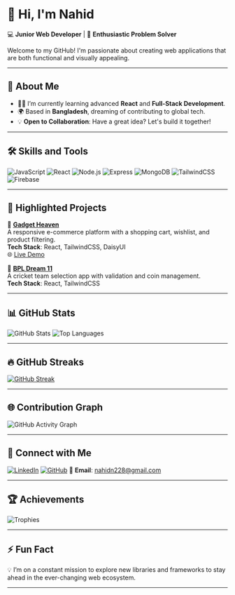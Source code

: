 # 👋 Hi, I'm Nahid  

💻 **Junior Web Developer** | 🚀 **Enthusiastic Problem Solver**

Welcome to my GitHub! I'm passionate about creating web applications that are both functional and visually appealing.

---

## 🌟 **About Me**
- 🧑‍💻 I’m currently learning advanced **React** and **Full-Stack Development**.
- 🌍 Based in **Bangladesh**, dreaming of contributing to global tech.
- 💡 **Open to Collaboration**: Have a great idea? Let's build it together!

---

## 🛠️ **Skills and Tools**
![JavaScript](https://img.shields.io/badge/JavaScript-%23323330.svg?style=flat&logo=javascript&logoColor=%23F7DF1E)
![React](https://img.shields.io/badge/React-%2320232a.svg?style=flat&logo=react&logoColor=%2361DAFB)
![Node.js](https://img.shields.io/badge/Node.js-%2343853D.svg?style=flat&logo=node.js&logoColor=white)
![Express](https://img.shields.io/badge/Express-%23000000.svg?style=flat&logo=express&logoColor=white)
![MongoDB](https://img.shields.io/badge/MongoDB-%2347A248.svg?style=flat&logo=mongodb&logoColor=white)
![TailwindCSS](https://img.shields.io/badge/TailwindCSS-%2338B2AC.svg?style=flat&logo=tailwind-css&logoColor=white)
![Firebase](https://img.shields.io/badge/Firebase-%23039BE5.svg?style=flat&logo=firebase)

---

## 🚀 **Highlighted Projects**

🌟 **[Gadget Heaven](https://github.com/nahidn228/gadget-heaven)**  
A responsive e-commerce platform with a shopping cart, wishlist, and product filtering.  
**Tech Stack**: React, TailwindCSS, DaisyUI  
🌐 [Live Demo](https://gadget-bd.surge.sh/)


🌟 **[BPL Dream 11](https://github.com/nahidn228/bpl-dream-11)**  
A cricket team selection app with validation and coin management.  
**Tech Stack**: React, TailwindCSS  

---

## 📊 **GitHub Stats**

![GitHub Stats](https://github-readme-stats.vercel.app/api?username=nahidn228&show_icons=true&theme=radical&hide_title=true)
![Top Languages](https://github-readme-stats.vercel.app/api/top-langs/?username=nahidn228&layout=compact&theme=radical)

---

## 🔥 **GitHub Streaks**

[![GitHub Streak](https://streak-stats.demolab.com?user=nahidn228&theme=radical)](https://git.io/streak-stats)

---

## 🌐 **Contribution Graph**

![GitHub Activity Graph](https://github-readme-activity-graph.vercel.app/graph?username=nahidn228&theme=github)

---

## 🤝 **Connect with Me**
[![LinkedIn](https://img.shields.io/badge/LinkedIn-Connect-blue?style=flat&logo=linkedin)](https://www.linkedin.com/in/nahidn228/)
[![GitHub](https://img.shields.io/badge/GitHub-Follow-lightgray?style=flat&logo=github)](https://github.com/nahidn228/)
📧 **Email**: nahidn228@gmail.com

---

## 🏆 **Achievements**
![Trophies](https://github-profile-trophy.vercel.app/?username=nahidn228&theme=radical)

---

## ⚡ **Fun Fact**
💡 I’m on a constant mission to explore new libraries and frameworks to stay ahead in the ever-changing web ecosystem.

---


